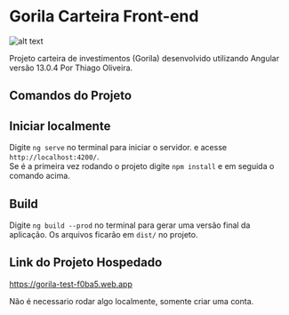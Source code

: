# Gorila Carteira Front-end

![alt text](https://gorila.com.br/wp-content/uploads/LogoGorila.svg)

Projeto carteira de investimentos (Gorila) desenvolvido utilizando Angular versão 13.0.4 Por Thiago Oliveira.

##

## Comandos do Projeto

## Iniciar localmente

Digite `ng serve` no terminal para iniciar o servidor. e acesse `http://localhost:4200/`.<br>
Se é a primeira vez rodando o projeto digite `npm install` e em seguida o comando acima.

## Build

Digite `ng build --prod` no terminal para gerar uma versão final da aplicação. Os arquivos ficarão em `dist/` no projeto.

## Link do Projeto Hospedado

https://gorila-test-f0ba5.web.app

Não é necessario rodar algo localmente, somente criar uma conta.

